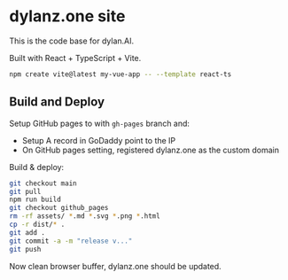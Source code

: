 # dylanz.one site

This is the code base for dylan.AI. 

Built with React + TypeScript + Vite.
```bash
npm create vite@latest my-vue-app -- --template react-ts
```

## Build and Deploy 
Setup GitHub pages to with `gh-pages` branch and: 

- Setup A record in GoDaddy point to the IP 
- On GitHub pages setting, registered dylanz.one as the custom domain 

Build & deploy:
```bash
git checkout main
git pull
npm run build
git checkout github_pages
rm -rf assets/ *.md *.svg *.png *.html
cp -r dist/* .
git add .
git commit -a -m "release v..."
git push
```

Now clean browser buffer, dylanz.one should be updated.